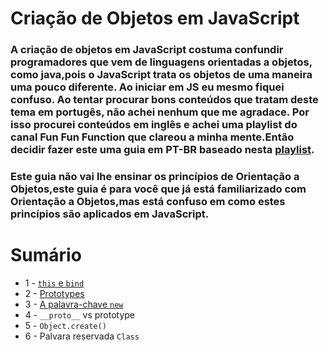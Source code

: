 # Criação de Objetos em JavaScript
### A criação de objetos em JavaScript costuma confundir programadores que vem de linguagens orientadas a objetos, como java,pois o JavaScript trata os objetos de uma maneira uma pouco diferente. Ao iniciar em JS eu mesmo fiquei confuso. Ao tentar procurar bons conteúdos que tratam deste tema em portugês, não achei nenhum que me agradace. Por isso procurei  conteúdos em inglês e achei uma playlist do canal Fun Fun Function que clareou a minha mente.Então decidir fazer este uma guia em PT-BR baseado nesta [playlist](https://www.youtube.com/playlist?list=PL0zVEGEvSaeHBZFy6Q8731rcwk0Gtuxub).

### Este guia não vai lhe ensinar os princípios de Orientação a Objetos,este guia é para você que já está familiarizado com Orientação a Objetos,mas está confuso em como estes princípios são aplicados em JavaScript.


# Sumário
* 1 - [`this` e `bind`](https://github.com/lucasluz99/Criacao-de-objetos-em-JavaScript/blob/master/this-bind.md)
* 2 - [Prototypes](https://github.com/lucasluz99/Criacao-de-objetos-em-JavaScript/blob/master/prototype.md)
* 3 - [A palavra-chave `new`](https://github.com/lucasluz99/Criacao-de-objetos-em-JavaScript/blob/master/new-keyword.md)
* 4 - `__proto__` vs prototype
* 5 - `Object.create()`
* 6 - Palvara reservada `Class`
